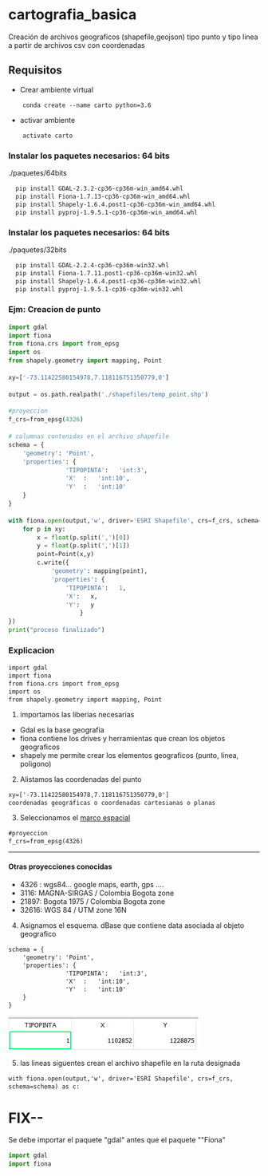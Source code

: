 # cartografia_basica
Creación de archivos geograficos (shapefile,geojson) tipo punto y tipo linea a partir de archivos csv con coordenadas

## Requisitos

- Crear ambiente virtual
```batch
	conda create --name carto python=3.6
```	
- activar ambiente
```batch
	activate carto
```

### Instalar los paquetes necesarios: 64 bits
./paquetes/64bits
```
  pip install GDAL-2.3.2-cp36-cp36m-win_amd64.whl
  pip install Fiona-1.7.13-cp36-cp36m-win_amd64.whl
  pip install Shapely-1.6.4.post1-cp36-cp36m-win_amd64.whl
  pip install pyproj-1.9.5.1-cp36-cp36m-win_amd64.whl
```
### Instalar los paquetes necesarios: 64 bits
./paquetes/32bits
```
  pip install GDAL-2.2.4-cp36-cp36m-win32.whl
  pip install Fiona-1.7.11.post1-cp36-cp36m-win32.whl
  pip install Shapely-1.6.4.post1-cp36-cp36m-win32.whl
  pip install pyproj-1.9.5.1-cp36-cp36m-win32.whl
```
### Ejm: Creacion de punto
```python
import gdal
import fiona
from fiona.crs import from_epsg
import os
from shapely.geometry import mapping, Point

xy=['-73.11422580154978,7.118116751350779,0']

output = os.path.realpath('./shapefiles/temp_point.shp')

#proyeccion 
f_crs=from_epsg(4326)

# columnas contenidas en el archivo shapefile
schema = {
    'geometry': 'Point',
    'properties': {
                'TIPOPINTA':   'int:3',
                'X'  :   'int:10',
                'Y'  :   'int:10'
    }                
}

with fiona.open(output,'w', driver='ESRI Shapefile', crs=f_crs, schema=schema) as c:
	for p in xy:
		x = float(p.split(',')[0])
		y = float(p.split(',')[1])
		point=Point(x,y)
		c.write({
			'geometry': mapping(point),
			'properties': {
				'TIPOPINTA':   1,
				'X':   x,
				'Y':   y
					}
})
print("proceso finalizado")
```
### Explicacion
```
import gdal
import fiona
from fiona.crs import from_epsg
import os
from shapely.geometry import mapping, Point
```
1.  importamos las liberias necesarias
  *  Gdal es la base geografia
  *  fiona contiene los drives y herramientas que crean los objetos geograficos
  *  shapely me permite crear los elementos geograficos (punto, linea, poligono)

2. Alistamos las coordenadas del punto
```
xy=['-73.11422580154978,7.118116751350779,0']
coordenadas geográficas o coordenadas cartesianas o planas
```
3. Seleccionamos el [marco espacial](https://mappinggis.com/2016/04/los-codigos-epsg-srid-vinculacion-postgis/) 
```
#proyeccion 
f_crs=from_epsg(4326)

```
---
#### Otras proyecciones conocidas
- 4326 : wgs84... google maps, earth, gps ....
- 3116: MAGNA-SIRGAS / Colombia Bogota zone
- 21897: Bogota 1975 / Colombia Bogota zone
- 32616: WGS 84 / UTM zone 16N

4. Asignamos el esquema. dBase que contiene data asociada al objeto geografico
```
schema = {
    'geometry': 'Point',
    'properties': {
                'TIPOPINTA':   'int:3',
                'X'  :   'int:10',
                'Y'  :   'int:10'
    }                
}

```
![detalle de la dbase.df](https://github.com/120m4n/cartografia_basica/blob/master/imagenes/Captura.PNG)

5. las lineas siguentes crean el archivo shapefile en la ruta designada
```
with fiona.open(output,'w', driver='ESRI Shapefile', crs=f_crs, schema=schema) as c:
````

# FIX--
Se debe importar el paquete "gdal" antes que el paquete ""Fiona"
```python
import gdal
import fiona
```

